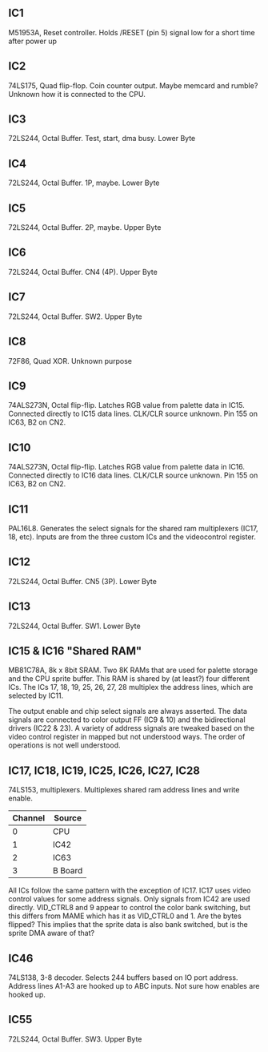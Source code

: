 ## IC1
M51953A, Reset controller. Holds /RESET (pin 5) signal low for a short time after power up

## IC2
74LS175, Quad flip-flop. Coin counter output. Maybe memcard and rumble? Unknown how it is connected to the CPU.

## IC3
72LS244, Octal Buffer. Test, start, dma busy. Lower Byte

## IC4
72LS244, Octal Buffer. 1P, maybe. Lower Byte

## IC5
72LS244, Octal Buffer. 2P, maybe. Upper Byte

## IC6
72LS244, Octal Buffer. CN4 (4P). Upper Byte

## IC7
72LS244, Octal Buffer. SW2. Upper Byte

## IC8
72F86, Quad XOR. Unknown purpose

## IC9
74ALS273N, Octal flip-flip. Latches RGB value from palette data in IC15. Connected directly to IC15 data lines. CLK/CLR source unknown. Pin 155 on IC63, B2 on CN2.

## IC10
74ALS273N, Octal flip-flip. Latches RGB value from palette data in IC16. Connected directly to IC16 data lines. CLK/CLR source unknown. Pin 155 on IC63, B2 on CN2.

## IC11
PAL16L8. Generates the select signals for the shared ram multiplexers (IC17, 18, etc). Inputs are from the three custom ICs and the videocontrol register. 

## IC12
72LS244, Octal Buffer. CN5 (3P). Lower Byte

## IC13
72LS244, Octal Buffer. SW1. Lower Byte

## IC15 & IC16 "Shared RAM"
MB81C78A, 8k x 8bit SRAM. Two 8K RAMs that are used for palette storage and the CPU sprite buffer. This RAM is shared by (at least?) four different ICs. The ICs 17, 18, 19, 25, 26, 27, 28 multiplex the address lines, which are selected by IC11.

The output enable and chip select signals are always asserted. The data signals are connected to color output FF (IC9 & 10) and the bidirectional drivers (IC22 & 23). A variety of address signals are tweaked based on the video control register in mapped but not understood ways. The order of operations is not well understood.

## IC17, IC18, IC19, IC25, IC26, IC27, IC28
74LS153, multiplexers. Multiplexes shared ram address lines and write enable.

| Channel | Source |
|---|---|
| 0 | CPU |
| 1 | IC42 |
| 2 | IC63 |
| 3 | B Board |

All ICs follow the same pattern with the exception of IC17. IC17 uses video control values for some address signals. Only signals from IC42 are used directly. VID_CTRL8 and 9 appear to control the color bank switching, but this differs from MAME which has it as VID_CTRL0 and 1. Are the bytes flipped? This implies that the sprite data is also bank switched, but is the sprite DMA aware of that?

## IC46
74LS138, 3-8 decoder. Selects 244 buffers based on IO port address. Address lines A1-A3 are hooked up to ABC inputs. Not sure how enables are hooked up.

## IC55
72LS244, Octal Buffer. SW3. Upper Byte
